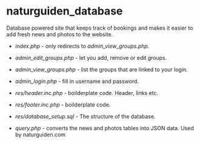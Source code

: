# naturguiden_database

Database powered site that keeps track of bookings and makes it easier to add fresh news and photos to the website.

+ _index.php_ - only redirects to _admin_view_groups.php_.

+ _admin_edit_groups.php_ - let you add, remove or edit groups.

+ _admin_view_groups.php_ - list the groups that are linked to your login.

+ _admin_login.php_ - fill in username and password.

+ _res/header.inc.php_ - boilderplate code. Header, links etc.

+ _res/footer.inc.php_ - boilderplate code.

+ _res/database_setup.sql_ - The structure of the database.

+ _query.php_ - converts the news and photos tables into JSON data. Used by naturguiden.com
